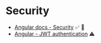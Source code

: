 # Security

* [Angular docs - Security](https://angular.io/guide/security) ✅ 💙
* [Angular - JWT authentication](https://blog.angular-university.io/angular-jwt-authentication/) ⚠️

